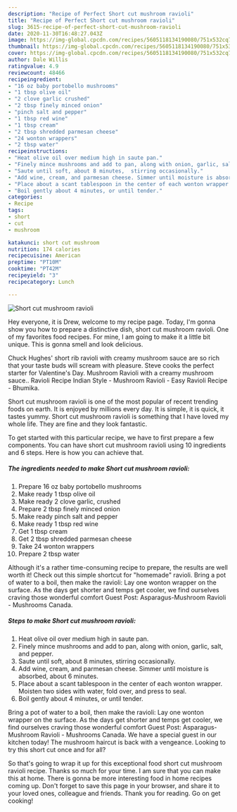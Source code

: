 ```yaml
---
description: "Recipe of Perfect Short cut mushroom ravioli"
title: "Recipe of Perfect Short cut mushroom ravioli"
slug: 3615-recipe-of-perfect-short-cut-mushroom-ravioli
date: 2020-11-30T16:48:27.043Z
image: https://img-global.cpcdn.com/recipes/5605118134190080/751x532cq70/short-cut-mushroom-ravioli-recipe-main-photo.jpg
thumbnail: https://img-global.cpcdn.com/recipes/5605118134190080/751x532cq70/short-cut-mushroom-ravioli-recipe-main-photo.jpg
cover: https://img-global.cpcdn.com/recipes/5605118134190080/751x532cq70/short-cut-mushroom-ravioli-recipe-main-photo.jpg
author: Dale Willis
ratingvalue: 4.9
reviewcount: 48466
recipeingredient:
- "16 oz baby portobello mushrooms"
- "1 tbsp olive oil"
- "2 clove garlic crushed"
- "2 tbsp finely minced onion"
- "pinch salt and pepper"
- "1 tbsp red wine"
- "1 tbsp cream"
- "2 tbsp shredded parmesan cheese"
- "24 wonton wrappers"
- "2 tbsp water"
recipeinstructions:
- "Heat olive oil over medium high in saute pan."
- "Finely mince mushrooms and add to pan, along with onion, garlic, salt, and pepper."
- "Saute until soft, about 8 minutes,  stirring occasionally."
- "Add wine, cream, and parmesan cheese. Simmer until moisture is absorbed, about 6 minutes."
- "Place about a scant tablespoon in the center of each wonton wrapper. Moisten two sides with water, fold over, and press to seal."
- "Boil gently about 4 minutes, or until tender."
categories:
- Recipe
tags:
- short
- cut
- mushroom

katakunci: short cut mushroom 
nutrition: 174 calories
recipecuisine: American
preptime: "PT10M"
cooktime: "PT42M"
recipeyield: "3"
recipecategory: Lunch

---
```



![Short cut mushroom ravioli](https://img-global.cpcdn.com/recipes/5605118134190080/751x532cq70/short-cut-mushroom-ravioli-recipe-main-photo.jpg)

Hey everyone, it is Drew, welcome to my recipe page. Today, I'm gonna show you how to prepare a distinctive dish, short cut mushroom ravioli. One of my favorites food recipes. For mine, I am going to make it a little bit unique. This is gonna smell and look delicious.

Chuck Hughes&#39; short rib ravioli with creamy mushroom sauce are so rich that your taste buds will scream with pleasure. Steve cooks the perfect starter for Valentine&#39;s Day. Mushroom Ravioli with a creamy mushroom sauce.. Ravioli Recipe Indian Style - Mushroom Ravioli - Easy Ravioli Recipe - Bhumika.

Short cut mushroom ravioli is one of the most popular of recent trending foods on earth. It is enjoyed by millions every day. It is simple, it is quick, it tastes yummy. Short cut mushroom ravioli is something that I have loved my whole life. They are fine and they look fantastic.


To get started with this particular recipe, we have to first prepare a few components. You can have short cut mushroom ravioli using 10 ingredients and 6 steps. Here is how you can achieve that.

<!--inarticleads1-->

##### The ingredients needed to make Short cut mushroom ravioli:

1. Prepare 16 oz baby portobello mushrooms
1. Make ready 1 tbsp olive oil
1. Make ready 2 clove garlic, crushed
1. Prepare 2 tbsp finely minced onion
1. Make ready pinch salt and pepper
1. Make ready 1 tbsp red wine
1. Get 1 tbsp cream
1. Get 2 tbsp shredded parmesan cheese
1. Take 24 wonton wrappers
1. Prepare 2 tbsp water


Although it&#39;s a rather time-consuming recipe to prepare, the results are well worth it! Check out this simple shortcut for &#34;homemade&#34; ravioli. Bring a pot of water to a boil, then make the ravioli: Lay one wonton wrapper on the surface. As the days get shorter and temps get cooler, we find ourselves craving those wonderful comfort Guest Post: Asparagus-Mushroom Ravioli - Mushrooms Canada. 

<!--inarticleads2-->

##### Steps to make Short cut mushroom ravioli:

1. Heat olive oil over medium high in saute pan.
1. Finely mince mushrooms and add to pan, along with onion, garlic, salt, and pepper.
1. Saute until soft, about 8 minutes,  stirring occasionally.
1. Add wine, cream, and parmesan cheese. Simmer until moisture is absorbed, about 6 minutes.
1. Place about a scant tablespoon in the center of each wonton wrapper. Moisten two sides with water, fold over, and press to seal.
1. Boil gently about 4 minutes, or until tender.


Bring a pot of water to a boil, then make the ravioli: Lay one wonton wrapper on the surface. As the days get shorter and temps get cooler, we find ourselves craving those wonderful comfort Guest Post: Asparagus-Mushroom Ravioli - Mushrooms Canada. We have a special guest in our kitchen today! The mushroom haircut is back with a vengeance. Looking to try this short cut once and for all? 

So that's going to wrap it up for this exceptional food short cut mushroom ravioli recipe. Thanks so much for your time. I am sure that you can make this at home. There is gonna be more interesting food in home recipes coming up. Don't forget to save this page in your browser, and share it to your loved ones, colleague and friends. Thank you for reading. Go on get cooking!
